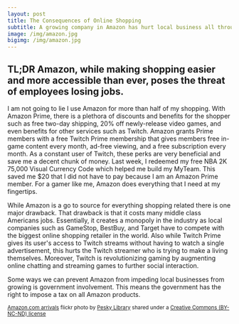```yaml
---
layout: post
title: The Consequences of Online Shopping
subtitle: A growing company in Amazon has hurt local business all throughout the United States
image: /img/amazon.jpg
bigimg: /img/amazon.jpg
---
```

## TL;DR Amazon, while making shopping easier and more accessible than ever, poses the threat of employees losing jobs.

I am not going to lie I use Amazon for more than half of my shopping. With Amazon Prime, there is a plethora of discounts and benefits for the shopper such as free two-day shipping, 20% off newly-release video games, and even benefits for other services such as Twitch. Amazon grants Prime members with a free Twitch Prime membership that gives members free in-game content every month, ad-free viewing, and a free subscription every month. As a constant user of Twitch, these perks are very beneficial and save me a decent chunk of money. Last week, I redeemed my free NBA 2K 75,000 Visual Currency Code which helped me build my MyTeam. This saved me $20 that I did not have to pay because I am an Amazon Prime member. For a gamer like me, Amazon does everything that I need at my fingertips.


While Amazon is a go to source for everything shopping related there is one major drawback. That drawback is that it costs many middle class Americans jobs. Essentially, it creates a monopoly in the industry as local companies such as GameStop, BestBuy, and Target have to compete with the biggest online shopping retailer in the world. Also while Twitch Prime gives its user's access to Twitch streams without having to watch a single advertisement, this hurts the Twitch streamer who is trying to make a living themselves. Moreover, Twitch is revolutionizing gaming by augmenting online chatting and streaming games to further social interaction.

Some ways we can prevent Amazon from impeding local businesses from growing is government involvement. This means the government has the right to impose a tax on all Amazon products. 


<small> <a title="Amazon.com arrivals" href="https://flickr.com/photos/peskylibrary/1478686778">Amazon.com arrivals</a> flickr photo by <a href="https://flickr.com/people/peskylibrary">Pesky Library</a> shared under a <a href="https://creativecommons.org/licenses/by-nc-nd/2.0/">Creative Commons (BY-NC-ND) license</a> </small>
